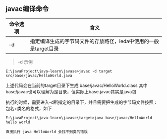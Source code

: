 ## javac编译命令

命令选项 | 含义
--- | ---
-d | 指定编译生成的字节码文件的存放路径，ieda中使用的一般是target目录


> -d 示例
```
E:\javaProject\java-learn\javase>javac -d target src/base/javac/HelloWorld.java
```
上述代码会在当前的target目录下生成 base/javac/HelloWorld.class 其中base/javac也可以理解为是目录，但实际上base.javac其实是java包

执行的时候，需要进入-d所指定的目录下，并且需要把生成的字节码文件按照：包名+类名的格式，如下
```
E:\javaProject\java-learn\javase\target>java base/javac/HelloWorld
hello world

直接执行 java HelloWorld 会找不到类的错误
```